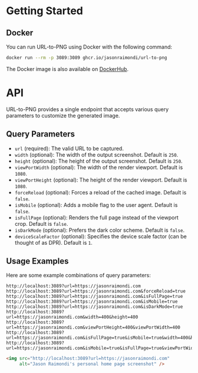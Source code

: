 # Getting Started

## Docker

You can run URL-to-PNG using Docker with the following command:

```bash
docker run --rm -p 3089:3089 ghcr.io/jasonraimondi/url-to-png
```

The Docker image is also available on [DockerHub](https://hub.docker.com/r/jasonraimondi/url-to-png/).

# API

URL-to-PNG provides a single endpoint that accepts various query parameters to customize the generated image.

## Query Parameters

- `url` (required): The valid URL to be captured.
- `width` (optional): The width of the output screenshot. Default is `250`.
- `height` (optional): The height of the output screenshot. Default is `250`.
- `viewPortWidth` (optional): The width of the render viewport. Default is `1080`.
- `viewPortHeight` (optional): The height of the render viewport. Default is `1080`.
- `forceReload` (optional): Forces a reload of the cached image. Default is `false`.
- `isMobile` (optional): Adds a mobile flag to the user agent. Default is `false`.
- `isFullPage` (optional): Renders the full page instead of the viewport crop. Default is `false`.
- `isDarkMode` (optional): Prefers the dark color scheme. Default is `false`.
- `deviceScaleFactor` (optional): Specifies the device scale factor (can be thought of as DPR). Default is `1`.

## Usage Examples

Here are some example combinations of query parameters:

```
http://localhost:3089?url=https://jasonraimondi.com
http://localhost:3089?url=https://jasonraimondi.com&forceReload=true
http://localhost:3089?url=https://jasonraimondi.com&isFullPage=true
http://localhost:3089?url=https://jasonraimondi.com&isMobile=true
http://localhost:3089?url=https://jasonraimondi.com&isDarkMode=true
http://localhost:3089?url=https://jasonraimondi.com&width=400&height=400
http://localhost:3089?url=https://jasonraimondi.com&viewPortHeight=400&viewPortWidth=400
http://localhost:3089?url=https://jasonraimondi.com&isFullPage=true&isMobile=true&width=400&height=400&viewPortHeight=400&viewPortWidth=400
http://localhost:3089?url=https://jasonraimondi.com&isMobile=true&isFullPage=true&viewPortWidth=375&width=375&deviceScaleFactor=1
```

```html
<img src="http://localhost:3089?url=https://jasonraimondi.com" 
     alt="Jason Raimondi's personal home page screenshot" />
```

